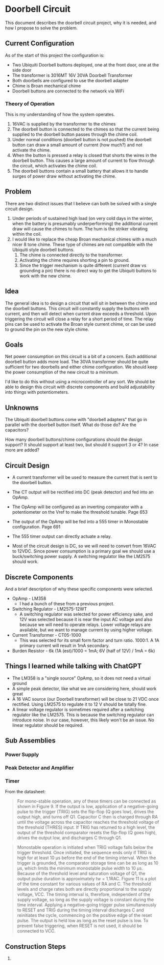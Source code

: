 # Doorbell Circuit

This document describes the doorbell circuit project, why it is needed, and how I propose to solve the problem.

## Current Configuration

As of the start of this project the configuration is:

* Two Ubiquiti Doorbell buttons deployed, one at the front door, one at the side door
* The transformer is 3016MT 16V 30VA Doorbell Transformer
* Both doorbells are configured to use the doorbell adapter
* Chime is Broan mechanical chime
* Doorbell buttons are connected to the network via WiFi

### Theory of Operation

This is my understanding of how the system operates.

1. 16VAC is supplied by the transformer to the chimes
1. The doorbell button is connected to the chimes so that the current being supplied to the doorbell button passes through the chime coil.
1. Under normal conditions (doorbell button is not pushed) the doorbell button can draw a small amount of current (how much?) and not activate the chime.
1. When the button is pressed a relay is closed that shorts the wires in the doorbell button. This causes a large amount of current to flow through the circuit, which activates the chime coil.
1. The doorbell buttons contain a small battery that allows it to handle surges of power draw without activating the chime.

## Problem

There are two distinct issues that I believe can both be solved with a single circuit design.

1. Under periods of sustained high load (on very cold days in the winter, when the battery is presumably underperforming) the additional current draw will cause the chimes to hum. The hum is the striker vibrating within the coil.
1. I would like to replace the cheap Broan mechanical chimes with a much nicer 8 tone chime. These type of chimes are not compatible with the Ubiquiti style doorbell buttons.
    1. The chime is connected directly to the transformer.
    1. Activating the chime requires shorting a pin to ground.
    1. Since the trigger mechanism is quite different (current draw vs grounding a pin) there is no direct way to get the Ubiquiti buttons to work with the new chime.

## Idea

The general idea is to design a circuit that will sit in between the chime and the doorbell buttons. This circuit will constantly supply the buttons with current, and then will detect when current draw exceeds a threshold. Upon triggering the circuit will close a relay for a short period of time. The relay pins can be used to activate the Broan style current chime, or can be used to ground the pin on the new style chime.

## Goals

Net power consumption on this circuit is a bit of a concern. Each additional doorbell button adds more load. The 30VA transformer should be quite sufficient for two doorbells and either chime configuration. We should keep the power consumption of the new circuit to a minimum.

I'd like to do this without using a microcontroller of any sort. We should be able to design this circuit with discrete components and build adjustability into things with potentiometers.

## Unknowns

The Ubiquiti doorbell buttons come with "doorbell adapters" that go in parallel with the doorbell button itself. What do those do? Are the capacitors?

How many doorbell buttons/chime configurations should the design support? It should support at least two, but should it support 3 or 4? In case more are added?

## Circuit Design

* A current transformer will be used to measure the current that is sent to the doorbell button.
* The CT output will be rectified into DC (peak detector) and fed into an OpAmp.
* The OpAmp will be configured as an inverting comparator with a potentiometer on the Vref to make the threshold tunable. Page 653
* The output of the OpAmp will be fed into a 555 timer in Monostable configuration. Page 691
* The 555 timer output can directly actuate a relay.

* Most of the circuit design is DC, so we will need to convert from 16VAC to 12VDC. Since power consumption is a primary goal we should use a buck/switching power supply. A switching regulator like the LM2575 should work.

## Discrete Components

And a brief description of why these specific components were selected.

* OpAmp - LM358
    * I had a bunch of these from a previous project.
* Switching Regulator - LM2575-12WT
    * A switching regulator was selected for power efficiency sake, and 12V was selected because it is near the input AC voltage and also because we will need to operate relays. Lower voltage relays are available, but we want to manage current by using higher voltage.
* Current Transformer - CT05-1000
    * This was selected for its small form factor and turn ratio. 1000:1. A 1A primary current will result in 1mA secondary.
* Burden Resistor - 6k (1A (est)/1000 = 1mA; 6V (half of 12V) / 1mA = 6k)

## Things I learned while talking with ChatGPT

* The LM358 is a "single source" OpAmp, so it does not need a virtual ground
* A simple peak detector, like what we are considering here, should work great
* A 16 VAC source (our Doorbell transformer) will be close to 21 VDC once rectified. Using LM2575 to regulate it to 12 V should be totally fine.
* A linear voltage regulator is sometimes required after a switching regulator like the LM2575. This is because the switching regulator can introduce noise. In our case, however, this likely won't be an issue. No linear regulator should be required.

## Sub Assemblies

### Power Supply

### Peak Detector and Amplifier

### Timer

From the datasheet:

> For mono-stable operation, any of these timers can be connected as shown in Figure 9. If the output is low, application of a negative-going pulse to the trigger (TRIG) sets the flip-flop (Q goes low), drives the output high, and turns off Q1. Capacitor C then is charged through RA until the voltage across the capacitor reaches the threshold voltage of the threshold (THRES) input. If TRIG has returned to a high level, the output of the threshold comparator resets the flip-flop (Q goes high), drives the output low, and discharges C through Q1.

> Monostable operation is initiated when TRIG voltage falls below the trigger threshold. Once initiated, the sequence ends only if TRIG is high for at least 10 μs before the end of the timing interval. When the trigger is grounded, the comparator storage time can be as long as 10 μs, which limits the minimum monostable pulse width to 10 μs. Because of the threshold level and saturation voltage of Q1, the output pulse duration is approximately tw = 1.1RAC. Figure 11 is a plot of the time constant for various values of RA and C. The threshold levels and charge rates both are directly proportional to the supply voltage, VCC. The timing interval is, therefore, independent of the supply voltage, so long as the supply voltage is constant during the time interval.
Applying a negative-going trigger pulse simultaneously to RESET and TRIG during the timing interval discharges C and reinitiates the cycle, commencing on the positive edge of the reset pulse. The output is held low as long as the reset pulse is low. To prevent false triggering, when RESET is not used, it should be connected to VCC.



## Construction Steps

1. 